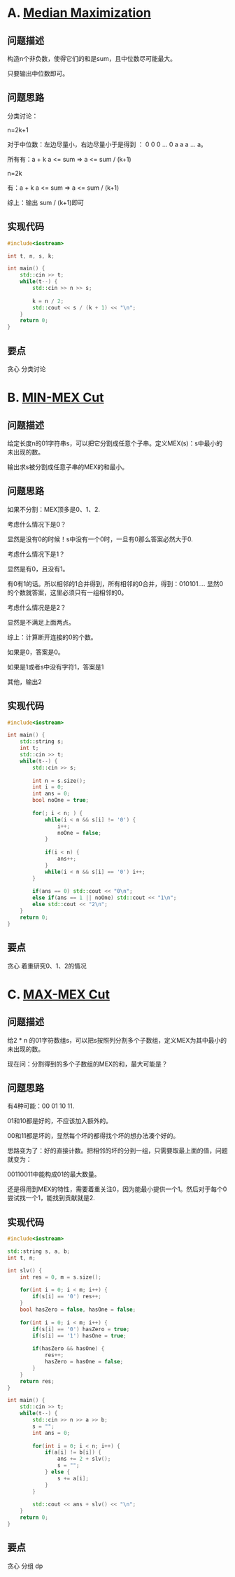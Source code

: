 # A. [Median Maximization](https://codeforces.com/problemset/problem/1566/A)

## 问题描述

构造n个非负数，使得它们的和是sum，且中位数尽可能最大。



只要输出中位数即可。

## 问题思路

分类讨论：

n=2k+1

对于中位数：左边尽量小，右边尽量小于是得到 ： 0 0 0  ... 0 a a a ... a。

所有有：a + k a <= sum  => a <= sum / (k+1)



n=2k

有：a + k a <= sum  => a <= sum / (k+1)





综上：输出 sum / (k+1)即可



## 实现代码

```c++
#include<iostream>

int t, n, s, k;

int main() {
	std::cin >> t;
	while(t--) {
		std::cin >> n >> s;
		
		k = n / 2;
		std::cout << s / (k + 1) << "\n";
	}
	return 0;
} 
```



## 要点

贪心 分类讨论



# B. [MIN-MEX Cut](https://codeforces.com/problemset/problem/1566/B)

## 问题描述

给定长度n的01字符串s，可以把它分割成任意个子串。定义MEX(s)：s中最小的未出现的数。



输出求s被分割成任意子串的MEX的和最小。

## 问题思路

如果不分割：MEX顶多是0、1、2.



考虑什么情况下是0？

显然是没有0的时候！s中没有一个0时，一旦有0那么答案必然大于0.



考虑什么情况下是1？

显然是有0，且没有1。

有0有1的话。所以相邻的1合并得到，所有相邻的0合并，得到：010101.... 显然0的个数就答案，这里必须只有一组相邻的0。



考虑什么情况是是2？

显然是不满足上面两点。



综上：计算断开连接的0的个数。

如果是0，答案是0。

如果是1或者s中没有字符1，答案是1

其他，输出2



## 实现代码

```c++
#include<iostream>

int main() {
	std::string s;
	int t;
	std::cin >> t;
	while(t--) {
		std::cin >> s;
		
		int n = s.size();
		int i = 0;
		int ans = 0;
		bool noOne = true;
		
		for(; i < n; ) {
			while(i < n && s[i] != '0') {
				i++;
				noOne = false; 
			}
			
			if(i < n) {
				ans++;
			}
			while(i < n && s[i] == '0') i++;
		}
		
		if(ans == 0) std::cout << "0\n";
		else if(ans == 1 || noOne) std::cout << "1\n";
		else std::cout << "2\n";
	}
	return 0;
} 
```



## 要点

贪心 着重研究0、1、2的情况



# C. [MAX-MEX Cut](https://codeforces.com/problemset/problem/1566/C)

## 问题描述

给2 * n 的01字符数组s，可以把s按照列分割多个子数组，定义MEX为其中最小的未出现的数。



现在问：分割得到的多个子数组的MEX的和，最大可能是？

## 问题思路



有4种可能：00 01 10 11.

01和10都是好的，不应该加入额外的。

00和11都是坏的，显然每个坏的都得找个坏的想办法凑个好的。



思路变为了：好的直接计数。把相邻的坏的分到一组，只需要取最上面的值，问题就变为：

00110011中能构成01的最大数量。



还是得用到MEX的特性，需要着重关注0，因为能最小提供一个1。然后对于每个0尝试找一个1，能找到贡献就是2.



## 实现代码

```c++
#include<iostream>

std::string s, a, b;
int t, n;

int slv() {
	int res = 0, m = s.size();
	
	for(int i = 0; i < m; i++) {
		if(s[i] == '0') res++;
	}
	bool hasZero = false, hasOne = false;
	
	for(int i = 0; i < m; i++) {
		if(s[i] == '0') hasZero = true;
		if(s[i] == '1') hasOne = true;
		
		if(hasZero && hasOne) {
			res++;
			hasZero = hasOne = false;
		}
	}
	return res;
}

int main() {
	std::cin >> t;
	while(t--) {
		std::cin >> n >> a >> b;
		s = "";
		int ans = 0;
		
		for(int i = 0; i < n; i++) {
			if(a[i] != b[i]) {
				ans += 2 + slv();
				s = "";
			} else {
				s += a[i];
			}
 		}
 		
 		std::cout << ans + slv() << "\n";
	}
	return 0;
} 
```



## 要点

贪心 分组 dp




